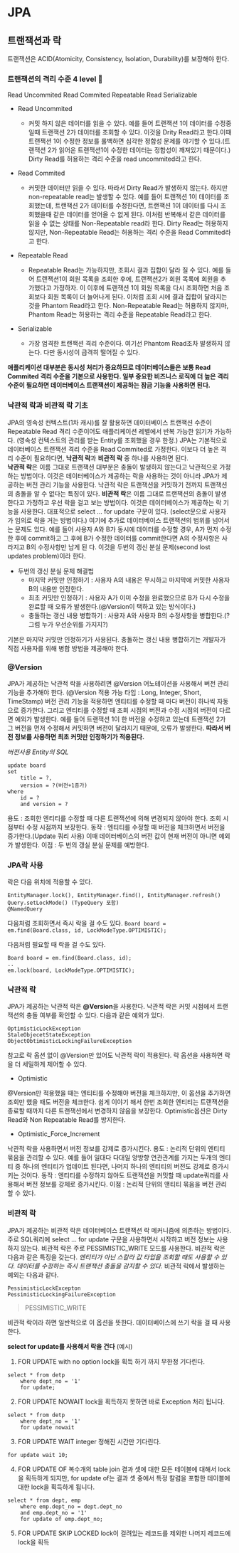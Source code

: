 # JPA

## 트랜잭션과 락

트랜잭션은 ACID(Atomicity, Consistency, Isolation, Durability)를 보장해야 한다.

### 트랜잭션의 격리 수준 4 level :star2: 

Read Uncommited
Read Commited
Repeatable Read
Serializable


* Read Uncommited
	* 커밋 하지 않은 데이터를 읽을 수 있다. 예를 들어 트랜잭션 1이 데이터를 수정중일때 트랜잭션 2가 데이터를 조회할 수 있다. 이것을 Drity Read라고 한다.이때 트랜잭션 1이 수정한 정보를 롤백하면 심각한 정합성 문제를 야기할 수 있다.(트랜잭션 2가 읽어온 트랜잭션1이 수정한 데이터는 정합성이 깨져있기 때문이다.) Dirty Read를 허용하는 격리 수준을 read uncommited라고 한다.

* Read Commited
	* 커밋한 데이터만 읽을 수 있다. 따라서 Dirty Read가 발생하지 않는다. 하지만 non-repeatable read는 발생할 수 있다. 예를 들어 트랜잭션 1이 데이터를 조회했는데, 트랜잭션 2가 데이터를 수정한다면, 트랜잭션 1이 데이터를 다시 조회했을때 같은 데이터를 얻어올 수 없게 된다. 이처럼 반복해서 같은 데이터를 읽을 수 없는 상태를 Non-Repeatable read라 한다. Dirty Read는 허용하지 않지만, Non-Repeatable Read는 허용하는 격리 수준을 Read Commited라고 한다.

* Repeatable Read
	* Repeatable Read는 가능하지만, 조회시 결과 집합이 달라 질 수 있다. 예를 들어 트랜잭션1이 회원 목록을 조회한 후에, 트랜잭션2가 회원 목록에 회원을 추가했다고 가정하자. 이 이후에 트랜잭션 1이 회원 목록을 다시 조회하면 처음 조회보다 회원 목록이 더 늘어나게 된다. 이처럼 조회 시에 결과 집합이 달라지는 것을 Phantom Read라고 한다. Non-Repeatable Read는 허용하지 않지마, Phantom Read는 허용하는 격리 수준을 Repeatable Read라고 한다.

* Serializable
	* 가장 엄격한 트랜잭션 격리 수준이다. 여기선 Phantom Read조차 발생하지 않는다. 다만 동시성이 급격히 떨어질 수 있다.


**애플리케이션 대부분은 동시성 처리가 중요하므로 데이터베이스들은 보통 Read Commited 격리 수준을 기본으로 사용한다. 일부 중요한 비즈니스 로직에 더 높은 격리 수준이 필요하면 데이터베이스 트랜잭션이 제공하는 잠금 기능을 사용하면 된다.**

### 낙관적 락과 비관적 락 기초

JPA의 영속성 컨텍스트(1차 캐시)를 잘 활용하면 데이터베이스 트랜잭션 수준이 Repeatable Read 격리 수준이어도 애플리케이션 레벨에서 반복 가능한 읽기가 가능하다. (영속성 컨텍스트의 관리를 받는 Entity를 조회했을 경우 한정.)
JPA는 기본적으로 데이터베이스 트랜잭션 격리 수준을 Read Commited로 가정한다. 이보다 더 높은 격리 수준이 필요하다면, **낙관적 락**과 **비관적 락** 중 하나를 사용하면 된다.
<br>
**낙관적 락**은 이름 그대로 트랜잭션 대부분은 충돌이 발생하지 않는다고 낙관적으로 가정하는 방법이다.
이것은 데이터베이스가 제공하는 락을 사용하는 것이 아니라 JPA가 제공하는 버전 관리 기능을 사용한다. 낙관적 락은 트랜잭션을 커밋하기 전까지 트랜잭션의 충돌을 알 수 없다는 특징이 있다.
**비관적 락**은 이름 그대로 트랜잭션의 충돌이 발생한다고 가정하고 우선 락을 걸고 보는 방법이다. 이것은 데이터베이스가 제공하는 락 기능을 사용한다. 대표적으로 select ... for update 구문이 있다. (select문으로 사용자가 임의로 락을 거는 방법이다.)
여기에 추가로 데이터베이스 트랜잭션의 범위를 넘어서는 문제도 있다. 예를 들어 사용자 A와 B가 동시에 데이터를 수정할 경우, A가 먼저 수정한 후에 commit하고 그 후에 B가 수정한 데이터를 commit한다면 A의 수정사항은 사라지고 B의 수정사항만 남게 된 다. 이것을 두번의 갱신 분실 문제(second lost updates problem)이라 한다.

* 두번의 갱신 분실 문제 해결법
	* 마지막 커밋만 인정하기 : 사용자 A의 내용은 무시하고 마지막에 커밋한 사용자 B의 내용만 인정한다.
	* 최초 커밋만 인정하기 : 사용자 A가 이미 수정을 완료했으므로 B가 다시 수정을 완료할 때 오류가 발생한다.(@Version이 택하고 있는 방식이다.)
	* 충돌하는 갱신 내용 병합하기 : 사용자 A와 사용자 B의 수정사항을 병합한다.(? 그럼 누가 우선순위를 가지지?)

기본은 마지막 커밋만 인정하기가 사용된다. 충돌하는 갱신 내용 병합하기는 개발자가 직접 사용자를 위해 병합 방법을 제공해야 한다.

### @Version
JPA가 제공하는 낙관적 락을 사용하려면 @Version 어노테이션을 사용해서 버전 관리 기능을 추가해야 한다. (@Version 적용 가능 타입 : Long, Integer, Short, TimeStamp)
버전 관리 기능을 적용하면 엔티티를 수정할 때 마다 버전이 하나씩 자동으로 증가한다. 그리고 엔티티를 수정할 때 조회 시점의 버전과 수정 시점의 버전이 다르면 예외가 발생한다. 예를 들어 트랜잭션 1이 한 버전을 수정하고 있는데 트랜잭션 2가 그 버전을 먼저 수정해서 커밋하면 버전이 달라지기 때문에, 오류가 발생한다.
**따라서 버전 정보를 사용하면 최초 커밋만 인정하기가 적용된다.**

*버전사용 Entity의 SQL*

```
update board
set
	title = ?,
	version = ?(버전+1증가)
where
	id = ?
	and version = ?
```

용도 : 조회한 엔티티를 수정할 때 다른 트랜잭션에 의해 변경되지 않아야 한다. 조회 시점부터 수정 시점까지 보장한다.
동작 : 엔티티를 수정할 때 버전을 체크하면서 버전을 증가한다.(Update 쿼리 사용) 이때 데이터베이스의 버전 값이 현재 버전이 아니면 예외가 발생한다.
이점 : 두 번의 갱실 분실 문제를 예방한다.
### JPA락 사용

락은 다음 위치에 적용할 수 있다.
```
EntityManager.lock(), EntityManager.find(), EntityManager.refresh()
Query.setLockMode() (TypeQuery 포함)
@NamedQuery
```

다음처럼 조회하면서 즉시 락을 걸 수도 있다.
`Board board = em.find(Board.class, id, LockModeType.OPTIMISTIC);`

다음처럼 필요할 때 락을 걸 수도 있다.
```
Board board = em.find(Board.class, id);
..
em.lock(board, LockModeType.OPTIMISTIC);
```



### 낙관적 락
JPA가 제공하는 낙관적 락은 **@Version**을 사용한다. 낙관적 락은 커밋 시점에서 트랜잭션의 충돌 여부를 확인할 수 있다. 다음과 같은 예외가 있다.
```
OptimisticLockException
StaleObjecetStateException
ObjectObtimisticLockingFailureException
```
참고로 락 옵션 없이 @Version만 있어도 낙관적 락이 적용된다. 락 옵션을 사용하면 락을 더 세밀하게 제어할 수 있다.

* Optimistic

@Version만 적용했을 때는 엔티티를 수정해야 버전을 체크하지만, 이 옵션을 추가하면 조회만 했을 때도 버전을 체크한다. 쉽게 이야기 해서 한번 조회한 엔티티는 트랜잭션을 종료할 때까지 다른 트랜잭션에서 변경하지 않음을 보장한다.
Optimistic옵션은 Dirty Read와 Non Repeatable Read를 방지한다.

* Optimistic_Force_Increment

낙관적 락을 사용하면서 버전 정보를 강제로 증가시킨다.
용도 : 논리적 단위의 엔티티 묶음을 관리할 수 있다. 예를 들어 일대다 다대일 양방향 연관관계를 가지는 두개의 엔티티 중 하나의 엔티티가 업데이트 된다면, 나머지 하나의 엔티티의 버전도 강제로 증가시키는 것이다.
동작 : 엔티티를 수정하지 않아도 트랜잭션을 커밋할 때 update쿼리를 사용해서 버전 정보를 강제로 증가시킨다.
이점 : 논리적 단위의 앤티티 묶음을 버전 관리할 수 있다.

### 비관적 락

JPA가 제공하는 비관적 락은 데이터베이스 트랜잭션 락 메커니즘에 의존하는 방법이다. 주로 SQL쿼리에 select ...  for update 구문을 사용하면서 시작하고 버전 정보는 사용하지 않는다. 비관적 락은 주로 PESSIMISTIC_WRITE 모드를 사용한다.
비관적 락은 다음과 같은 특징을 갖는다.
*엔티티가 아닌 스칼라 값 타입을 조회할 때도 사용할 수 있다.*
*데이터를 수정하는 즉시 트랜잭션 충돌을 감지할 수 있다.*
비관적 락에서 발생하는 예외는 다음과 같다.
```
PessimisticLockExcepton
PessimisticLockingFailureException
```

> PESSIMISTIC_WRITE

비관적 락이라 하면 일반적으로 이 옵션을 뜻한다. 데이터베이스에 쓰기 락을 걸 때 사용한다.

**select for update를 사용해서 락을 건다**
(예시)
1. FOR UPDATE with no option
lock을 획득 하기 까지 무한정 기다린다.
```
select * from detp
	where dept_no = '1'
	for update;
```
2. FOR UPDATE NOWAIT
lock을 획득하지 못하면 바로 Exception 처리 됩니다.
```
select * from detp
	where dept_no = '1'
	for update nowait
```
3. FOR UPDATE WAIT integer
정해진 시간만 기다린다.
```
for update wait 10;
```
4. FOR UPDATE OF
복수개의 table join 결과 셋에 대한 모든 테이블에 대해서 lock을 획득하게 되지만, for update of는 결과 셋 중에서 특정 칼럼을 포함한 테이블에 대한 lock을 획득하게 됩니다.
```
select * from dept, emp
	where emp.dept_no = dept.dept_no
	and emp.dept_no = '1'
	for update of emp.dept_no;
```
5. FOR UPDATE SKIP LOCKED
lock이 걸려있는 레코드를 제외한 나머지 레코드에 lock을 획득